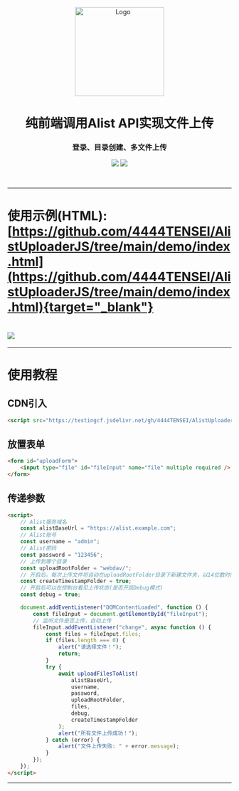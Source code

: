 <p align="center"><img src="https://testingcf.jsdelivr.net/gh/4444TENSEI/CDN/img/avatar/AngelDog/AngelDog-rounded.png" alt="Logo"
    width="200" height="200"/></p>
<h1 align="center">纯前端调用Alist API实现文件上传</h1>
<h3 align="center">登录、目录创建、多文件上传</h3>
<p align="center">
<img src="https://img.shields.io/badge/HTML5-E34F26?style=for-the-badge&logo=html5&logoColor=white" />
<img src="https://img.shields.io/badge/JavaScript-white?style=for-the-badge&logo=javascript&logoColor=blue" />
</p>    

</p>

<br/>

<hr/>

# 使用示例(HTML): [https://github.com/4444TENSEI/AlistUploaderJS/tree/main/demo/index.html](https://github.com/4444TENSEI/AlistUploaderJS/tree/main/demo/index.html){target="_blank"}

# ![](https://testingcf.jsdelivr.net/gh/4444TENSEI/CDN/img/server/readme/AlistUploaderJS/01.webp)

<hr/>

# 使用教程

## CDN引入

```html
<script src="https://testingcf.jsdelivr.net/gh/4444TENSEI/AlistUploaderJS/npm/v0.1.0/alist-uploader.js"></script>
```

## 放置表单

```html
<form id="uploadForm">
    <input type="file" id="fileInput" name="file" multiple required />
</form>
```

## 传递参数

```html
<script>
    // Alist服务域名
    const alistBaseUrl = "https://alist.example.com";
    // Alist账号
    const username = "admin";
    // Alist密码
    const password = "123456";
    // 上传到哪个目录
    const uploadRootFolder = "webdav/";
    // 开启后，每次上传文件将自动在uploadRootFolder目录下新建文件夹，以14位数时间数字命名
    const createTimestampFolder = true;
    // 开启后可以在控制台看见上传状态(是否开启Debug模式)
    const debug = true;

    document.addEventListener("DOMContentLoaded", function () {
        const fileInput = document.getElementById("fileInput");
        // 监听文件是否上传，自动上传
        fileInput.addEventListener("change", async function () {
            const files = fileInput.files;
            if (files.length === 0) {
                alert("请选择文件！");
                return;
            }
            try {
                await uploadFilesToAlist(
                    alistBaseUrl,
                    username,
                    password,
                    uploadRootFolder,
                    files,
                    debug,
                    createTimestampFolder
                );
                alert("所有文件上传成功！");
            } catch (error) {
                alert("文件上传失败: " + error.message);
            }
        });
    });
</script>
```

<hr/>
